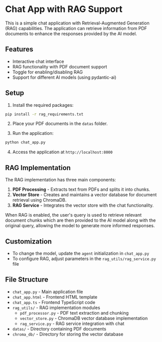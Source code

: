 # Chat App with RAG Support

This is a simple chat application with Retrieval-Augmented Generation (RAG) capabilities. The application can retrieve information from PDF documents to enhance the responses provided by the AI model.

## Features

- Interactive chat interface
- RAG functionality with PDF document support
- Toggle for enabling/disabling RAG
- Support for different AI models (using pydantic-ai)

## Setup

1. Install the required packages:

```bash
pip install -r rag_requirements.txt
```

2. Place your PDF documents in the `datas` folder.

3. Run the application:

```bash
python chat_app.py
```

4. Access the application at `http://localhost:8000`

## RAG Implementation

The RAG implementation has three main components:

1. **PDF Processing** - Extracts text from PDFs and splits it into chunks.
2. **Vector Store** - Creates and maintains a vector database for document retrieval using ChromaDB.
3. **RAG Service** - Integrates the vector store with the chat functionality.

When RAG is enabled, the user's query is used to retrieve relevant document chunks which are then provided to the AI model along with the original query, allowing the model to generate more informed responses.

## Customization

- To change the model, update the `agent` initialization in `chat_app.py`
- To configure RAG, adjust parameters in the `rag_utils/rag_service.py` file

## File Structure

- `chat_app.py` - Main application file
- `chat_app.html` - Frontend HTML template
- `chat_app.ts` - Frontend TypeScript code
- `rag_utils/` - RAG implementation modules
  - `pdf_processor.py` - PDF text extraction and chunking
  - `vector_store.py` - ChromaDB vector database implementation
  - `rag_service.py` - RAG service integration with chat
- `datas/` - Directory containing PDF documents
- `chroma_db/` - Directory for storing the vector database
